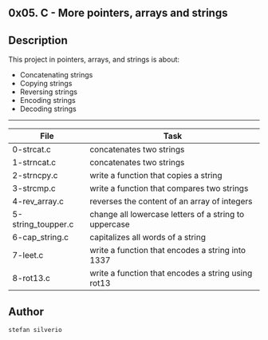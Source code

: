 0x05. C - More pointers, arrays and strings
---
## Description

This project in pointers, arrays, and strings is about:
* Concatenating strings
* Copying strings
* Reversing strings
* Encoding strings
* Decoding strings


---
File|Task
---|---
0-strcat.c | concatenates two strings
1-strncat.c | concatenates two strings
2-strncpy.c | write a function that copies a string
3-strcmp.c | write a function that compares two strings
4-rev_array.c | reverses the content of an array of integers
5-string_toupper.c | change all lowercase letters of a string to uppercase
6-cap_string.c | capitalizes all words of a string
7-leet.c | write a function that encodes a string into 1337
8-rot13.c | write a function that encodes a string using rot13

## Author
`stefan silverio`
